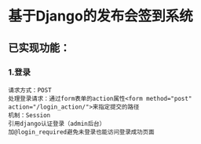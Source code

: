 # 基于Django的发布会签到系统
## 已实现功能：
###  1.登录
    请求方式：POST
    处理登录请求：通过form表单的action属性<form method="post" action="/login_action/">来指定提交的路径
    机制：Session
    引用django认证登录（admin后台）
    加@login_required避免未登录也能访问登录成功页面
  

